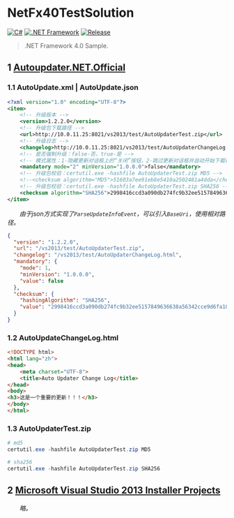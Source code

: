 # NetFx40TestSolution

[![C#](https://img.shields.io/badge/C%23-4.0-brightgreen.svg?style=flat&logo=csharp)](https://learn.microsoft.com/zh-cn/dotnet/csharp/programming-guide)
[![.NET Framework](https://img.shields.io/badge/.NET_Framework-4.0-brightgreen.svg?style=flat&logo=.net)](https://dotnet.microsoft.com/zh-cn/download/dotnet-framework)
[![Release](https://img.shields.io/badge/Release-1.2.0-blue.svg)](https://github.com/aaric/NetFx40TestSolution/releases)

> .NET Framework 4.0 Sample.

## 1 [Autoupdater.NET.Official](https://github.com/ravibpatel/AutoUpdater.NET/tree/v1.6.4)

### 1.1 AutoUpdate.xml | AutoUpdate.json

```xml
<?xml version="1.0" encoding="UTF-8"?>
<item>
    <!-- 升级版本 -->
    <version>1.2.2.0</version>
    <!-- 升级包下载路径 -->
    <url>http://10.0.11.25:8021/vs2013/test/AutoUpdaterTest.zip</url>
    <!-- 升级日志 -->
    <changelog>http://10.0.11.25:8021/vs2013/test/AutoUpdaterChangeLog.html</changelog>
    <!-- 是否强制升级：false-否，true-是 -->
    <!-- 模式属性：1-隐藏更新对话框上的“关闭”按钮，2-跳过更新对话框并自动开始下载和更新应用程序 -->
    <mandatory mode="2" minVersion="1.0.0.0">false</mandatory>
    <!-- 升级包校验：certutil.exe -hashfile AutoUpdaterTest.zip MD5 -->
    <!--<checksum algorithm="MD5">51603a7ee91eb8e5410a2502481a4dda</checksum>-->
    <!-- 升级包校验：certutil.exe -hashfile AutoUpdaterTest.zip SHA256 -->
    <checksum algorithm="SHA256">2998416ccd3a090db274fc9b32ee5157849636638a56342cce9d6fa1006e75a3</checksum>
</item>
```

&emsp;&emsp;*由于json方式实现了`ParseUpdateInfoEvent`，可以引入`BaseUri`，使用相对路径。*

```json
{
  "version": "1.2.2.0",
  "url": "/vs2013/test/AutoUpdaterTest.zip",
  "changelog": "/vs2013/test/AutoUpdaterChangeLog.html",
  "mandatory": {
    "mode": 1,
    "minVersion": "1.0.0.0",
    "value": false
  },
  "checksum": {
    "hashingAlgorithm": "SHA256",
    "value": "2998416ccd3a090db274fc9b32ee5157849636638a56342cce9d6fa1006e75a3"
  }
}
```

### 1.2 AutoUpdateChangeLog.html

```html
<!DOCTYPE html>
<html lang="zh">
<head>
    <meta charset="UTF-8">
    <title>Auto Updater Change Log</title>
</head>
<body>
<h3>这是一个重要的更新！！！</h3>
</body>
</html>
```

### 1.3 AutoUpdaterTest.zip

```powershell
# md5
certutil.exe -hashfile AutoUpdaterTest.zip MD5

# sha256
certutil.exe -hashfile AutoUpdaterTest.zip SHA256
```

## 2 [Microsoft Visual Studio 2013 Installer Projects](https://marketplace.visualstudio.com/items?itemName=UnniRavindranathan-MSFT.MicrosoftVisualStudio2013InstallerProjects)

&emsp;&emsp;*略。*
